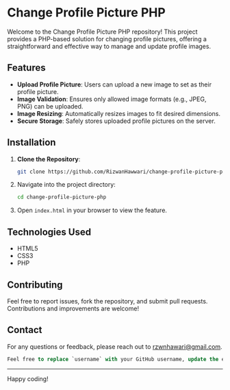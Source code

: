 # Change Profile Picture PHP

Welcome to the Change Profile Picture PHP repository! This project provides a PHP-based solution for changing profile pictures, offering a straightforward and effective way to manage and update profile images.

## Features

- **Upload Profile Picture**: Users can upload a new image to set as their profile picture.
- **Image Validation**: Ensures only allowed image formats (e.g., JPEG, PNG) can be uploaded.
- **Image Resizing**: Automatically resizes images to fit desired dimensions.
- **Secure Storage**: Safely stores uploaded profile pictures on the server.

## Installation

1. **Clone the Repository**:
   ```bash
   git clone https://github.com/RizwanHawwari/change-profile-picture-php.git
   ```

2. Navigate into the project directory:
   ```bash
   cd change-profile-picture-php
   ```
3. Open `index.html` in your browser to view the feature.

## Technologies Used

- HTML5
- CSS3
- PHP

## Contributing

Feel free to report issues, fork the repository, and submit pull requests. Contributions and improvements are welcome!

## Contact

For any questions or feedback, please reach out to [rzwnhawari@gmail.com](mailto:rzwnhawari@gmail.com).

```sql
Feel free to replace `username` with your GitHub username, update the email address, and adjust any other details specific to your project.
```

---

Happy coding!
